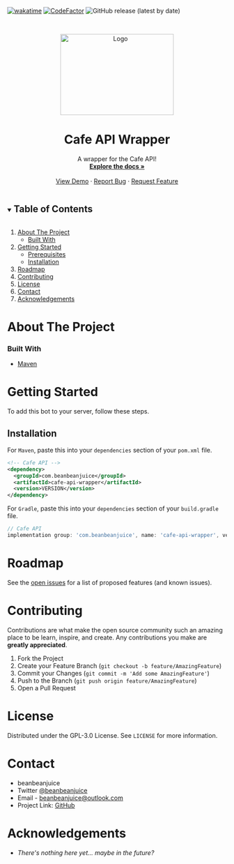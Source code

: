 [![wakatime](https://wakatime.com/badge/user/beeb4317-977b-4b19-878a-21e9aa8e43ed/project/da9ac356-721a-40dd-a76a-19c3ff0d57d5.svg?style=for-the-badge)](https://wakatime.com/badge/user/beeb4317-977b-4b19-878a-21e9aa8e43ed/project/da9ac356-721a-40dd-a76a-19c3ff0d57d5)
[![CodeFactor](https://www.codefactor.io/repository/github/beanbeanjuice/java-cafe-api-wrapper/badge?style=for-the-badge)](https://www.codefactor.io/repository/github/beanbeanjuice/java-cafe-api-wrapper)
![GitHub release (latest by date)](https://img.shields.io/github/v/release/beanbeanjuice/Java-Cafe-API-Wrapper?style=for-the-badge)

<!-- PROJECT LOGO -->
<br />
<p align="center">
  <a href="https://github.com/beanbeanjuice/cafeBot">
    <img src="https://cdn.beanbeanjuice.com/images/cafeBot/readme/logo.gif" alt="Logo" width="260" height="186">
  </a>

  <h1 align="center">Cafe API Wrapper</h1>

  <p align="center">
    A wrapper for the Cafe API!
    <br />
    <a href="https://github.com/beanbeanjuice/cafe-api-wrapper"><strong>Explore the docs »</strong></a>
    <br />
    <br />
    <a href="https://github.com/beanbeanjuice/cafe-api-wrapper">View Demo</a>
    ·
    <a href="https://github.com/beanbeanjuice/cafe-api-wrapper/issues">Report Bug</a>
    ·
    <a href="https://github.com/beanbeanjuice/cafe-api-wrapper/issues">Request Feature</a>
  </p>
</p>

<!-- TABLE OF CONTENTS -->
<details open="open">
  <summary><h2 style="display: inline-block">Table of Contents</h2></summary>
  <ol>
    <li>
      <a href="#about-the-project">About The Project</a>
      <ul>
        <li><a href="#built-with">Built With</a></li>
      </ul>
    </li>
    <li>
      <a href="#getting-started">Getting Started</a>
      <ul>
        <li><a href="#prerequisites">Prerequisites</a></li>
        <li><a href="#installation">Installation</a></li>
      </ul>
    </li>
    <li><a href="#roadmap">Roadmap</a></li>
    <li><a href="#contributing">Contributing</a></li>
    <li><a href="#license">License</a></li>
    <li><a href="#contact">Contact</a></li>
    <li><a href="#acknowledgements">Acknowledgements</a></li>
  </ol>
</details>

<!-- ABOUT THE PROJECT -->
# About The Project

### Built With

* [Maven](https://maven.apache.org/)

<!-- GETTING STARTED -->
# Getting Started

To add this bot to your server, follow these steps.

## Installation

For `Maven`, paste this into your `dependencies` section of your `pom.xml` file.
```XML
<!-- Cafe API -->
<dependency>
  <groupId>com.beanbeanjuice</groupId>
  <artifactId>cafe-api-wrapper</artifactId>
  <version>VERSION</version>
</dependency>
```

For `Gradle`, paste this into your `dependencies` section of your `build.gradle` file.
```Groovy
// Cafe API
implementation group: 'com.beanbeanjuice', name: 'cafe-api-wrapper', version: 'VERSION'
```

<!-- ROADMAP -->
# Roadmap

See the [open issues](https://github.com/beanbeanjuice/cafeBot/issues) for a list of proposed features (and known issues).

<!-- CONTRIBUTING -->
# Contributing

Contributions are what make the open source community such an amazing place to be learn, inspire, and create. Any contributions you make are **greatly appreciated**.

1. Fork the Project
2. Create your Feature Branch (`git checkout -b feature/AmazingFeature`)
3. Commit your Changes (`git commit -m 'Add some AmazingFeature'`)
4. Push to the Branch (`git push origin feature/AmazingFeature`)
5. Open a Pull Request

<!-- LICENSE -->
# License

Distributed under the GPL-3.0 License. See `LICENSE` for more information.

<!-- CONTACT -->
# Contact

- beanbeanjuice
- Twitter [@beanbeanjuice](https://twitter.com/beanbeanjuice)
- Email - beanbeanjuice@outlook.com
- Project Link: [GitHub](https://github.com/beanbeanjuice/cafeBot)

<!-- ACKNOWLEDGEMENTS -->
# Acknowledgements

* *There's nothing here yet... maybe in the future?*
